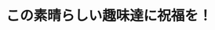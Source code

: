 ---
title: 'この素晴らしい趣味達に祝福を！'
photo: '/images/photoKonosyumi.jpg'
logo: '/images/newExperience.png'
textup: '我らが趣味の展示と研究（音ゲー、ボカロ、ミリタリー、麻雀、文具）を持って白き世界を覆さん！エクスプ□ージョン'
building: '高校教室棟'
floor: '2' 
location: '3-C'
categoly: '2'
url: ''
url2: ''
isUploaded: false
---